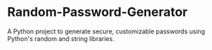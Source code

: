 # Random-Password-Generator
A Python project to generate secure, customizable passwords using Python's random and string libraries.

